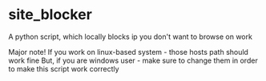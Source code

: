 # site_blocker
A python script, which locally blocks ip you don't want to browse on work

Major note!
If you work on linux-based system - those hosts path should work fine
But, if you are windows user - make sure to change them in order to make this script work correctly
